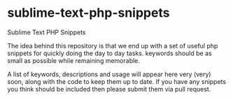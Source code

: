 sublime-text-php-snippets
=========================

Sublime Text PHP Snippets

The idea behind this repository is that we end up with a set of useful php snippets for 
quickly doing the day to day tasks. keywords should be as small as possible while remaining
memorable. 

A list of keywords, descriptions and usage will appear here very (very) soon, along with the code
to keep them up to date. If you have any snippets you think should be included then please submit them via
pull request.
